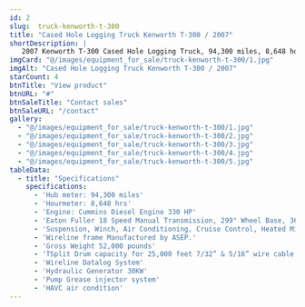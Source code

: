 ```yaml
---
id: 2
slug:  truck-kenworth-t-300
title: "Cased Hole Logging Truck Kenworth T-300 / 2007"
shortDescription: |
   2007 Kenworth T-300 Cased Hole Logging Truck, 94,300 miles, 8,648 hours, Cummins 330 HP Diesel Engine, Eaton Fuller 18-speed transmission, 25,000 ft wireline capacity, hydraulic generator, and more.
imgCard: "@/images/equipment_for_sale/truck-kenworth-t-300/1.jpg"
imgAlt: "Cased Hole Logging Truck Kenworth T-300 / 2007"
starCount: 4
btnTitle: "View product"
btnURL: "#"
btnSaleTitle: "Contact sales"
btnSaleURL: "/contact"
gallery:
  - "@/images/equipment_for_sale/truck-kenworth-t-300/1.jpg"
  - "@/images/equipment_for_sale/truck-kenworth-t-300/2.jpg"
  - "@/images/equipment_for_sale/truck-kenworth-t-300/3.jpg"
  - "@/images/equipment_for_sale/truck-kenworth-t-300/4.jpg"
  - "@/images/equipment_for_sale/truck-kenworth-t-300/5.jpg"
tableData:
  - title: "Specifications"
    specifications:
      - 'Hub meter: 94,300 miles'
      - 'Hourmeter: 8,648 hrs'
      - 'Engine: Cummins Diesel Engine 330 HP'
      - 'Eaton Fuller 18 Speed Manual Transmission, 299" Wheel Base, 36” Flat Top Sleeper, Air Ride'
      - 'Suspension, Winch, Air Conditioning, Cruise Control, Heated Mirrors.'
      - 'Wireline frame Manufactured by ASEP.'
      - 'Gross Weight 52,000 pounds'
      - 'TSplit Drum capacity for 25,000 feet 7/32” & 5/16” wire cable.'
      - 'Wireline Datalog System'
      - 'Hydraulic Generator 30KW'
      - 'Pump Grease injector system'
      - 'HAVC air condition'
---
```

